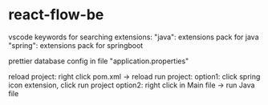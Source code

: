# react-flow-be

vscode
keywords for searching extensions:
"java": extensions pack for java
"spring": extensions pack for springboot

prettier
database config in file "application.properties"

reload project: right click pom.xml -> reload
run project: option1: click spring icon extension, click run project
             option2: right click in Main file -> run Java file